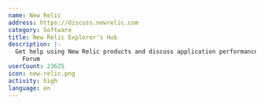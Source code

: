 ```yaml
---
name: New Relic
address: https://discuss.newrelic.com
category: Software
title: New Relic Explorer's Hub
description: |-
  Get help using New Relic products and discuss application performance in our Community
    Forum
userCount: 23625
icon: new-relic.png
activity: high
language: en
---
```

